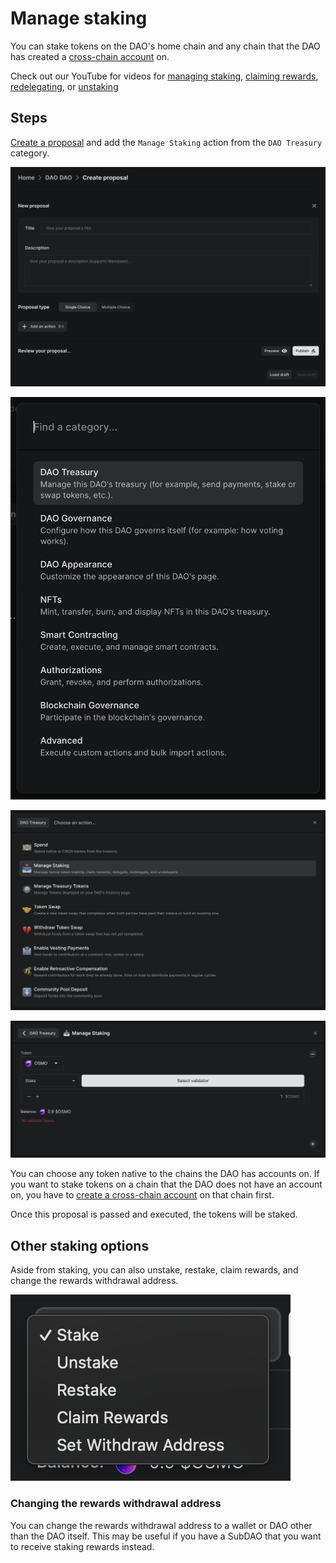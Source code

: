 # Manage staking

You can stake tokens on the DAO's home chain and any chain that the DAO has created a [cross-chain account](cross-chain.md) on.

Check out our YouTube for videos for [managing staking](https://youtu.be/DQzT3T_tPF8), [claiming rewards](https://youtu.be/SLJTuZMra7c), [redelegating](https://youtu.be/Jvx6Cd48EZw), or [unstaking](https://youtu.be/NToj_x_fid8)

## Steps

[Create a proposal](https://github.com/DA0-DA0/docs/blob/gitbook/docs/dao-governance/proposals/how-to-create-a-proposal/README.md) and add the `Manage Staking` action from the `DAO Treasury` category.

![Create proposal form](../../.gitbook/assets/single-choice-proposal.png)

![DAO Treasury category in Add an action modal](../../.gitbook/assets/add-action-modal-dao-treasury-category.png)

![Manage Staking action in DAO Treasury category](../../.gitbook/assets/manage-staking-action-dao-treasury-category.png)

![Manage Staking action](../../.gitbook/assets/manage-staking-action.png)

You can choose any token native to the chains the DAO has accounts on. If you want to stake tokens on a chain that the DAO does not have an account on, you have to [create a cross-chain account](cross-chain.md) on that chain first.

Once this proposal is passed and executed, the tokens will be staked.

## Other staking options

Aside from staking, you can also unstake, restake, claim rewards, and change the rewards withdrawal address.

![Staking options](../../.gitbook/assets/staking-options.png)

### Changing the rewards withdrawal address

You can change the rewards withdrawal address to a wallet or DAO other than the DAO itself. This may be useful if you have a SubDAO that you want to receive staking rewards instead.
